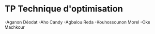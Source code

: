 # TP Technique d'optimisation
-Aganon Déodat
-Aho Candy
-Agbalou Reda
-Kouhossounon Morel
-Oke Machkour